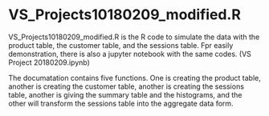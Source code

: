 # VS_Projects10180209_modified.R
VS_Projects10180209_modified.R is the R code to simulate the data with the product table, the customer table, and the sessions table. Fpr easily demonstration, there is also a jupyter notebook with the same codes. (VS Project 20180209.ipynb)

The documatation contains five functions. One is creating the product table, another is creating the customer table, another is creating the sessions table, another is giving the summary table and the histograms, and the other will transform the sessions table into the aggregate data form.  
